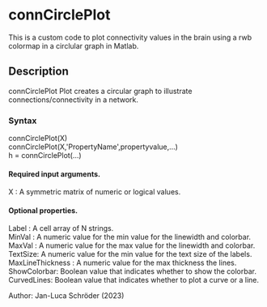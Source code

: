 # connCirclePlot
This is a custom code to plot connectivity values in the brain using a rwb colormap in a circlular graph in Matlab.

## Description
connCirclePlot Plot creates a circular graph to illustrate connections/connectivity in a network.
### Syntax
connCirclePlot(X)  
connCirclePlot(X,'PropertyName',propertyvalue,...)  
h = connCirclePlot(...)

#### Required input arguments.
X : A symmetric matrix of numeric or logical values.

#### Optional properties.
Label   : A cell array of N strings.  
MinVal  : A numeric value for the min value for the linewidth and colorbar.  
MaxVal  : A numeric value for the max value for the linewidth and colorbar.  
TextSize: A numeric value for the min value for the text size of the labels.  
MaxLineThickness  : A numeric value for the max thickness the lines.  
ShowColorbar: Boolean value that indicates whether to show the colorbar.  
CurvedLines: Boolean value that indicates whether to plot a curve or a line.  


Author: Jan-Luca Schröder (2023)
